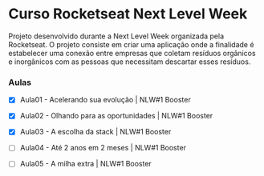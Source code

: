 # Curso Rocketseat Next Level Week

Projeto desenvolvido durante a Next Level Week organizada pela Rocketseat. O projeto consiste em criar uma aplicação onde a finalidade é estabelecer uma conexão entre empresas que coletam resíduos orgânicos e inorgânicos com as pessoas que necessitam descartar esses resíduos.


### Aulas

   - [x] Aula01 - Acelerando sua evolução | NLW#1 Booster
   - [x] Aula02 - Olhando para as oportunidades | NLW#1 Booster
   - [x] Aula03 - A escolha da stack | NLW#1 Booster
   - [ ] Aula04 - Até 2 anos em 2 meses | NLW#1 Booster
   - [ ] Aula05 - A milha extra | NLW#1 Booster

